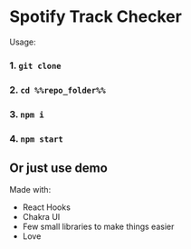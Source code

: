 # Spotify Track Checker

Usage:

### 1. `git clone`
### 2. `cd %%repo_folder%%`
### 3. `npm i`
### 4. `npm start`

## Or just use demo

Made with:
+ React Hooks
+ Chakra UI
+ Few small libraries to make things easier
+ Love
